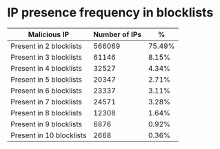 # IP presence frequency in blocklists
| Malicious IP | Number of IPs | % |
|----|----|----|
| Present in 2 blocklists | 566069 | 75.49% |
| Present in 3 blocklists | 61146 | 8.15% |
| Present in 4 blocklists | 32527 | 4.34% |
| Present in 5 blocklists | 20347 | 2.71% |
| Present in 6 blocklists | 23337 | 3.11% |
| Present in 7 blocklists | 24571 | 3.28% |
| Present in 8 blocklists | 12308 | 1.64% |
| Present in 9 blocklists | 6876 | 0.92% |
| Present in 10 blocklists | 2668 | 0.36% |
